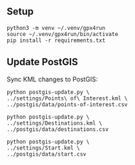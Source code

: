 ## Setup

```
python3 -m venv ~/.venv/gpx4run
source ~/.venv/gpx4run/bin/activate
pip install -r requirements.txt
```

## Update PostGIS

Sync KML changes to PostGIS:

```
python postgis-update.py \
../settings/Points\ of\ Interest.kml \
../postgis/data/points-of-interest.csv
```

```
python postgis-update.py \
../settings/Destinations.kml \
../postgis/data/destinations.csv
```

```
python postgis-update.py \
../settings/Start.kml \
../postgis/data/start.csv
```